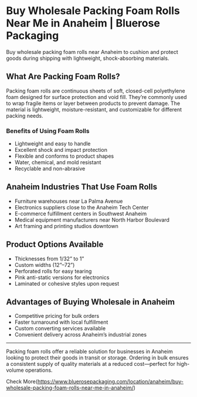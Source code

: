# Buy Wholesale Packing Foam Rolls Near Me in Anaheim | Bluerose Packaging

Buy wholesale packing foam rolls near Anaheim to cushion and protect goods during shipping with lightweight, shock-absorbing materials.

## What Are Packing Foam Rolls?

Packing foam rolls are continuous sheets of soft, closed-cell polyethylene foam designed for surface protection and void fill. They’re commonly used to wrap fragile items or layer between products to prevent damage. The material is lightweight, moisture-resistant, and customizable for different packing needs.

### Benefits of Using Foam Rolls

- Lightweight and easy to handle  
- Excellent shock and impact protection  
- Flexible and conforms to product shapes  
- Water, chemical, and mold resistant  
- Recyclable and non-abrasive  

## Anaheim Industries That Use Foam Rolls

- Furniture warehouses near La Palma Avenue  
- Electronics suppliers close to the Anaheim Tech Center  
- E-commerce fulfillment centers in Southwest Anaheim  
- Medical equipment manufacturers near North Harbor Boulevard  
- Art framing and printing studios downtown  

## Product Options Available

- Thicknesses from 1/32” to 1”  
- Custom widths (12”–72”)  
- Perforated rolls for easy tearing  
- Pink anti-static versions for electronics  
- Laminated or cohesive styles upon request  

## Advantages of Buying Wholesale in Anaheim

- Competitive pricing for bulk orders  
- Faster turnaround with local fulfillment  
- Custom converting services available  
- Convenient delivery across Anaheim’s industrial zones  

---

Packing foam rolls offer a reliable solution for businesses in Anaheim looking to protect their goods in transit or storage. Ordering in bulk ensures a consistent supply of quality materials at a reduced cost—perfect for high-volume operations.

Check More(https://www.bluerosepackaging.com/location/anaheim/buy-wholesale-packing-foam-rolls-near-me-in-anaheim/)
